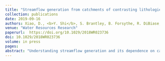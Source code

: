 ```yaml
---
title: "Streamflow generation from catchments of contrasting lithologies: the role of soil properties, topography, and catchment size"
collection: publications
date: 2019-09-16
authors: Xiao, D., <b>Y. Shi</b>, S. Brantley, B. Forsythe, R. DiBiase, K. Davis, and L. Li
venue: "Water Resources Research"
paperurl:  https://doi.org/10.1029/2018WR023736
doi: 10.1029/2018WR023736
volume: in press
pages:
abstract: "Understanding streamflow generation and its dependence on catchment characteristics requires large spatial datasets and is often limited by convoluted effects of multiple variables. Here we circumvent such limitation using data-informed physics-based hydrologic modeling in catchments with similar vegetation and climate but different topography, size, and soils derived from gray shale (Shale Hills, SH, 0.08 km<sup>2</sup>) and sandstone (Garner Run, GR, 1.34 km<sup>2</sup>). We tested the hypothesis: <i>the influence of topographic characteristics (a flatter slope, longer slope length, and larger riparian zone) is more significant than that of soil properties and catchment size, leading to a dampened streamflow response and a linear S-Q relationship at GR compared to SH</i>. Transferring calibration coefficients from the previously-calibrated SH model to GR cannot reproduce monthly discharge until after incorporating measured boulder distribution at GR. Model calibration underscored the importance of soil properties (porosity, van Genuchten parameters, and boulder characteristics) in reproducing daily discharge. Virtual experiments that swapped topography, soil properties, and catchment size one at a time to disentangle their influence, showed that clayey SH soils led to high nonlinearity and threshold behavior. With the same soil and topography, changing from SH to GR size consistently increased dynamic water storage (S<sub>d</sub>) from &#126;0.12 m to &#126;0.17 m. All analyses accentuated the predominant control of soil properties, therefore rejecting the hypothesis. The results illustrate the use of physics-based modelling for illuminating mechanisms, and underscore the importance and challenges for subsurface characterization as we move toward hydrological Prediction in Ungauged Basins (PUB)."
---
```

